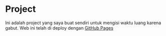 # Project
Ini adalah project yang saya buat sendiri untuk mengisi waktu luang karena gabut.
Web ini telah di deploy dengan [GitHub Pages](https://dwipayogi.github.io/)
